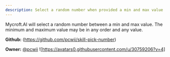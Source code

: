 ```yaml
---
description: Select a random number when provided a min and max value
---
```

Mycroft.AI will select a random number between a min and max value.
The minimum and maximum value may be in any order and any value.

**Github:** (https://github.com/pcwii/skill-pick-number)

**Owner:** [@pcwii](https://github.com/pcwii) ![https://avatars0.githubusercontent.com/u/30759206?v=4]

